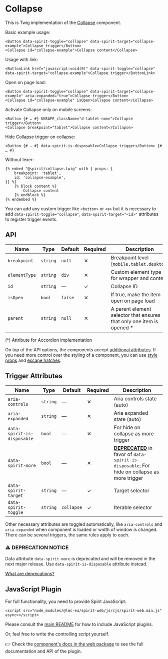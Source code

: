 # Collapse

This is Twig implementation of the [Collapse][collapse] component.

Basic example usage:

```twig
<Button data-spirit-toggle="collapse" data-spirit-target="collapse-example">Collapse trigger</Button>
<Collapse id="collapse-example">Collapse content</Collapse>
```

Usage with link:

```twig
<ButtonLink href="javascript:void(0)" data-spirit-toggle="collapse" data-spirit-target="collapse-example">Collapse trigger</ButtonLink>
```

Open on page load:

```twig
<Button data-spirit-toggle="collapse" data-spirit-target="collapse-example" aria-expanded="true">Collapse trigger</Button>
<Collapse id="collapse-example" isOpen>Collapse content</Collapse>
```

Activate Collapse only on mobile screens:

```twig
<Button {# … #} UNSAFE_className="d-tablet-none">Collapse trigger</Button>
<Collapse breakpoint="tablet">Collapse content</Collapse>
```

Hide Collapse trigger on collapse:

```twig
<Button {# … #} data-spirit-is-disposable>Collapse trigger</Button> {# … #}
```

Without lexer:

```twig
{% embed "@spirit/collapse.twig" with { props: {
    breakpoint: 'tablet',
    id: 'collapse-example',
}} %}
    {% block content %}
        Collapse content
    {% endblock %}
{% endembed %}
```

You can add any custom trigger like `<button>` or `<a>` but it is necessary to add `data-spirit-toggle="collapse"`, `data-spirit-target="<id>"`
attributes to register trigger events.

## API

| Name          | Type     | Default | Required | Description                                                            |
| ------------- | -------- | ------- | -------- | ---------------------------------------------------------------------- |
| `breakpoint`  | `string` | `null`  | ✕        | Breakpoint level \[`mobile,tablet,desktop`]                            |
| `elementType` | `string` | `div`   | ✕        | Custom element type for wrapper and content                            |
| `id`          | `string` | —       | ✓        | Collapse ID                                                            |
| `isOpen`      | `bool`   | `false` | ✕        | If true, make the item open on page load                               |
| `parent`      | `string` | `null`  | ✕        | A parent element selector that ensures that only one item is opened \* |

(\*) Attribute for Accordion implementation

On top of the API options, the components accept [additional attributes][readme-additional-attributes].
If you need more control over the styling of a component, you can use [style props][readme-style-props]
and [escape hatches][readme-escape-hatches].

## Trigger Attributes

| Name                        | Type     | Default    | Required | Description                                                                                                         |
| --------------------------- | -------- | ---------- | -------- | ------------------------------------------------------------------------------------------------------------------- |
| `aria-controls`             | `string` | —          | ✕        | Aria controls state (auto)                                                                                          |
| `aria-expanded`             | `string` | —          | ✕        | Aria expanded state (auto)                                                                                          |
| `data-spirit-is-disposable` | `bool`   | —          | ✕        | For hide on collapse as more trigger                                                                                |
| `data-spirit-more`          | `bool`   | —          | ✕        | [**DEPRECATED**][readme-deprecations] in favor of `data-spirit-is-disposable`; For hide on collapse as more trigger |
| `data-spirit-target`        | `string` | —          | ✓        | Target selector                                                                                                     |
| `data-spirit-toggle`        | `string` | `collapse` | ✓        | Iterable selector                                                                                                   |

Other necessary attributes are toggled automatically, like `aria-controls` and `aria-expanded` when component is loaded
or width of window is changed. There can be several triggers, the same rules apply to each.

### ⚠️ DEPRECATION NOTICE

Data attribute `data-spirit-more` is deprecated and will be removed in the next major release. Use `data-spirit-is-disposable` attribute instead.

[What are deprecations?][readme-deprecations]

## JavaScript Plugin

For full functionality, you need to provide Spirit JavaScript:

```twig
<script src="node_modules/@lmc-eu/spirit-web/js/cjs/spirit-web.min.js" async></script>
```

Please consult the [main README][web-readme] for how to include JavaScript plugins.

Or, feel free to write the controlling script yourself.

👉 Check the [component's docs in the web package][web-js-api] to see the full documentation and API of the plugin.

[collapse]: https://github.com/lmc-eu/spirit-design-system/tree/main/packages/web/src/scss/components/Collapse
[readme-additional-attributes]: https://github.com/lmc-eu/spirit-design-system/blob/main/packages/web-twig/README.md#additional-attributes
[readme-deprecations]: https://github.com/lmc-eu/spirit-design-system/blob/main/packages/web-twig/README.md#deprecations
[readme-escape-hatches]: https://github.com/lmc-eu/spirit-design-system/blob/main/packages/web-twig/README.md#escape-hatches
[readme-style-props]: https://github.com/lmc-eu/spirit-design-system/blob/main/packages/web-twig/README.md#style-props
[web-js-api]: https://github.com/lmc-eu/spirit-design-system/blob/main/packages/web/src/scss/components/Collapse/README.md#javascript-plugin
[web-readme]: https://github.com/lmc-eu/spirit-design-system/blob/main/packages/web/README.md
